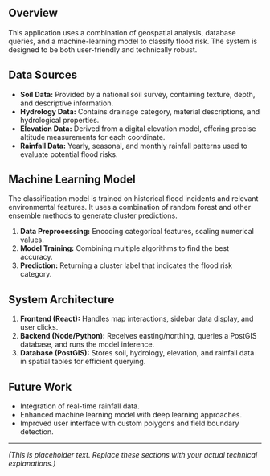 ## Overview
This application uses a combination of geospatial analysis, database queries, and a machine-learning model to classify flood risk. The system is designed to be both user-friendly and technically robust.

## Data Sources
- **Soil Data:** Provided by a national soil survey, containing texture, depth, and descriptive information.
- **Hydrology Data:** Contains drainage category, material descriptions, and hydrological properties.
- **Elevation Data:** Derived from a digital elevation model, offering precise altitude measurements for each coordinate.
- **Rainfall Data:** Yearly, seasonal, and monthly rainfall patterns used to evaluate potential flood risks.

## Machine Learning Model
The classification model is trained on historical flood incidents and relevant environmental features. It uses a combination of random forest and other ensemble methods to generate cluster predictions.

1. **Data Preprocessing:** Encoding categorical features, scaling numerical values.
2. **Model Training:** Combining multiple algorithms to find the best accuracy.
3. **Prediction:** Returning a cluster label that indicates the flood risk category.

## System Architecture
1. **Frontend (React):** Handles map interactions, sidebar data display, and user clicks.
2. **Backend (Node/Python):** Receives easting/northing, queries a PostGIS database, and runs the model inference.
3. **Database (PostGIS):** Stores soil, hydrology, elevation, and rainfall data in spatial tables for efficient querying.

## Future Work
- Integration of real-time rainfall data.
- Enhanced machine learning model with deep learning approaches.
- Improved user interface with custom polygons and field boundary detection.

---

*(This is placeholder text. Replace these sections with your actual technical explanations.)*
